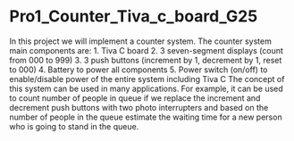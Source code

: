 # Pro1_Counter_Tiva_c_board_G25
In this project we will  implement a counter system. The counter system main components are: 1. Tiva C board 2. 3 seven-segment displays (count from 000 to 999) 3. 3 push buttons (increment by 1, decrement by 1, reset to 000) 4. Battery to power all components 5. Power switch (on/off) to enable/disable power of the entire system including Tiva C The concept of this system can be used in many applications. For example, it can be used to count number of people in queue if we replace the increment and decrement push buttons with two photo interrupters and based on the number of people in the queue estimate the waiting time for a new person who is going to stand in the queue.
